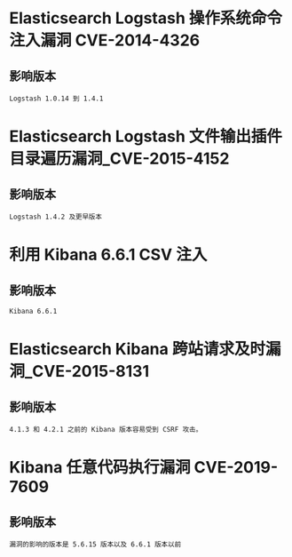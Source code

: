 # Elasticsearch Logstash 操作系统命令注入漏洞 CVE-2014-4326

## 影响版本

`Logstash 1.0.14 到 1.4.1`

# Elasticsearch Logstash 文件输出插件目录遍历漏洞_CVE-2015-4152

## 影响版本

`Logstash 1.4.2 及更早版本`

# 利用 Kibana 6.6.1 CSV 注入

## 影响版本

`Kibana 6.6.1 `

# Elasticsearch Kibana 跨站请求及时漏洞_CVE-2015-8131

## 影响版本

`4.1.3 和 4.2.1 之前的 Kibana 版本容易受到 CSRF 攻击。 ` 

# Kibana 任意代码执行漏洞 CVE-2019-7609

## 影响版本

`漏洞的影响的版本是 5.6.15 版本以及 6.6.1 版本以前`
